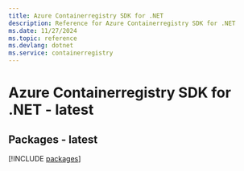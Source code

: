 ```yaml
---
title: Azure Containerregistry SDK for .NET
description: Reference for Azure Containerregistry SDK for .NET
ms.date: 11/27/2024
ms.topic: reference
ms.devlang: dotnet
ms.service: containerregistry
---
```

# Azure Containerregistry SDK for .NET - latest
## Packages - latest
[!INCLUDE [packages](containerregistry-index.md)]